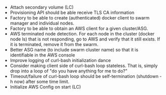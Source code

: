 
* Attach secondary volume (LC)
* Provisioning API should be able receive TLS CA information
* Factory to be able to create (authenticated) docker client to swarm manager and individual nodes.
* Factory to be able to obtain an AWS client for a given cluster/ASG.
* AWS terminated node detection.  For each node in the cluster (docker node ls) that is not responding, go to AWS and verify that it still exists.  If it is terminated, remove it from the swarm.
* Better ASG name (to include swarm cluster name) so that it is identifiable in the AWS console
* Improve logging of curl-bash initialization dance
* Consider making client side of curl-bash loop stateless.  That is, simply drop into a loop of "do you have anything for me to do?"
* Timeout/failure of curl-bash loop should be self-termination (shutdown -h now) after some time limit.
* Initialize AWS Config on start (LC)




